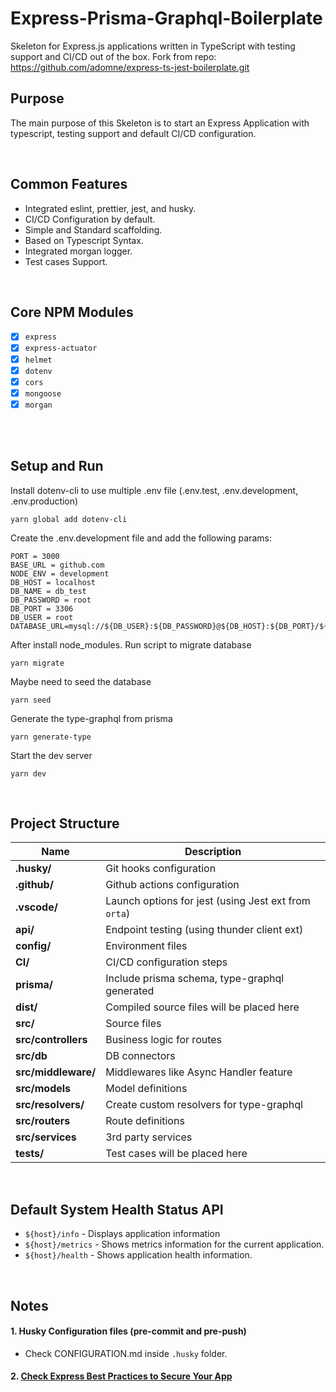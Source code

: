 # Express-Prisma-Graphql-Boilerplate

Skeleton for Express.js applications written in TypeScript with testing support
and CI/CD out of the box.
Fork from repo: https://github.com/adomne/express-ts-jest-boilerplate.git
<br>

## Purpose

The main purpose of this Skeleton is to start an Express Application
with typescript, testing support and default CI/CD configuration.

<br>

## Common Features

- Integrated eslint, prettier, jest, and husky.
- CI/CD Configuration by default.
- Simple and Standard scaffolding.
- Based on Typescript Syntax.
- Integrated morgan logger.
- Test cases Support.

<br>

## Core NPM Modules

- [x] `express`
- [x] `express-actuator`
- [x] `helmet`
- [x] `dotenv`
- [x] `cors`
- [x] `mongoose`
- [x] `morgan`

<br>

<br>

## Setup and Run
Install dotenv-cli to use multiple .env file (.env.test, .env.development, .env.production)
```
yarn global add dotenv-cli
```

Create the .env.development file and add the following params:
```
PORT = 3000
BASE_URL = github.com
NODE_ENV = development
DB_HOST = localhost
DB_NAME = db_test
DB_PASSWORD = root
DB_PORT = 3306
DB_USER = root
DATABASE_URL=mysql://${DB_USER}:${DB_PASSWORD}@${DB_HOST}:${DB_PORT}/${DB_NAME}
```
After install node_modules. Run script to migrate database

```
yarn migrate
```

Maybe need to seed the database
```
yarn seed
```

Generate the type-graphql from prisma
```
yarn generate-type
```

Start the dev server
```
yarn dev
```
<br>

## Project Structure

| Name                              | Description                                          |
| --------------------------------- | ---------------------------------------------------  |
| **.husky/**                       | Git hooks configuration                              |
| **.github/**                      | Github actions configuration                         |
| **.vscode/**                      | Launch options for jest (using Jest ext from `orta`) |
| **api/**                          | Endpoint testing (using thunder client ext)          |
| **config/**                       | Environment files                                    |
| **CI/**                           | CI/CD configuration steps                            |
| **prisma/**                       | Include prisma schema, type-graphql generated        |
| **dist/**                         | Compiled source files will be placed here            |
| **src/**                          | Source files                                         |
| **src/controllers**               | Business logic for routes                            |
| **src/db**                        | DB connectors                                        |
| **src/middleware/**               | Middlewares like Async Handler feature               |
| **src/models**                    | Model definitions                                    |
| **src/resolvers/**                | Create custom resolvers for type-graphql             |
| **src/routers**                   | Route definitions                                    |
| **src/services**                  | 3rd party services                                   |
| **tests/**                        | Test cases will be placed here                       |

<br>

## Default System Health Status API

- `${host}/info` - Displays application information
- `${host}/metrics` - Shows metrics information for the current application.
- `${host}/health` - Shows application health information.

<br>

## Notes

#### 1. Husky Configuration files (pre-commit and pre-push)

- Check CONFIGURATION.md inside `.husky` folder.

#### 2. [Check Express Best Practices to Secure Your App](https://expressjs.com/en/advanced/best-practice-security.html)

<br>
<br>

